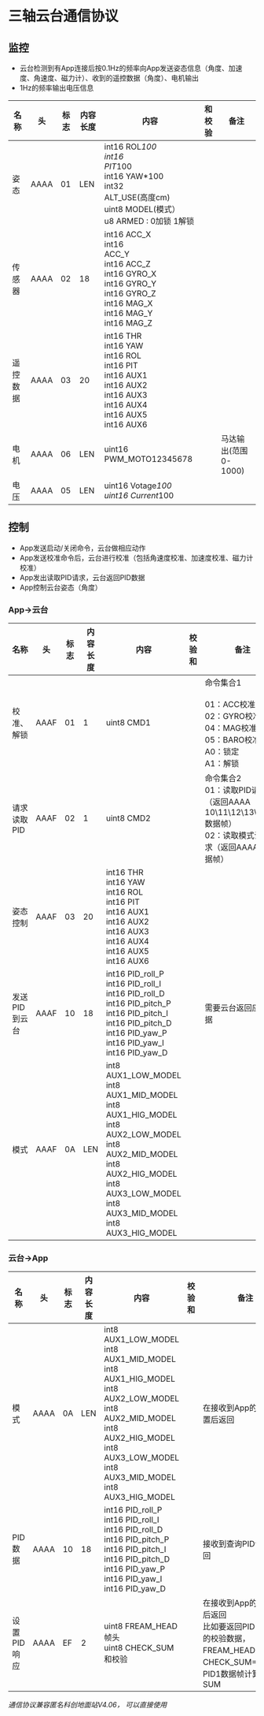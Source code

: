 三轴云台通信协议
======

## 监控
* 云台检测到有App连接后按0.1Hz的频率向App发送姿态信息（角度、加速度、角速度、磁力计）、收到的遥控数据（角度）、电机输出
* 1Hz的频率输出电压信息

| 名称     | 头   | 标志 | 内容长度 | 内容                                                                                                           | 和校验 | 备注                  |
| -------- | ---- | ---- | -------- | -------------------------------------------------------------------------------------------------------------- | ------ | --------------------- |
| 姿态     | AAAA | 01   | LEN      | int16 ROL*100</br>int16</br>PIT*100</br>int16 YAW*100</br>int32</br>ALT_USE(高度cm)</br>uint8 MODEL(模式）</br>u8 ARMED : 0加锁 1解锁      |        |                       |
| 传感器   | AAAA | 02   | 18       | int16 ACC_X</br>int16</br>ACC_Y</br>int16 ACC_Z</br>int16 GYRO_X</br>int16 GYRO_Y</br>int16 GYRO_Z</br>int16 MAG_X</br>int16 MAG_Y</br>int16 MAG_Z |        |                       |
| 遥控数据 | AAAA | 03   | 20       | int16 THR</br>int16 YAW</br>int16 ROL</br>int16 PIT</br>int16 AUX1</br>int16 AUX2</br>int16 AUX3</br>int16 AUX4</br>int16 AUX5</br>int16 AUX6      |        |                       |
| 电机     | AAAA | 06   | LEN      | uint16 PWM_MOTO12345678                                                                                        |        | 马达输出(范围0-1000) |
| 电压     | AAAA | 05   | LEN      | uint16 Votage*100</br>uint16 Current*100                                                                           |        |                       |

## 控制
* App发送启动/关闭命令，云台做相应动作
* App发送校准命令后，云台进行校准（包括角速度校准、加速度校准、磁力计校准）
* App发出读取PID请求，云台返回PID数据
* App控制云台姿态（角度）

### App->云台

| 名称          | 头   | 标志 | 内容长度 | 内容                                                                                                                                                                                | 校验和 | 备注                                                                                                    |
| ------------- | ---- | ---- | -------- | ----------------------------------------------------------------------------------------------------------------------------------------------------------------------------------- | ------ | ------------------------------------------------------------------------------------------------------- |
| 校准、解锁    | AAAF | 01   | 1        | uint8 CMD1                                                                                                                                                                          |        | 命令集合1</br></br>01：ACC校准</br>02：GYRO校准</br>04：MAG校准</br>05：BARO校准</br>A0：锁定</br>A1：解锁                          |
| 请求读取PID   | AAAF | 02   | 1        | uint8 CMD2                                                                                                                                                                          |        | 命令集合2</br>01：读取PID请求（返回AAAA 10\11\12\13\14\15数据帧）</br>02：读取模式设置请求（返回AAAA 0A数据帧） |
| 姿态控制          | AAAF | 03   | 20      |int16 THR</br>int16 YAW</br>int16 ROL</br>int16 PIT</br>int16 AUX1</br>int16 AUX2</br>int16 AUX3</br>int16 AUX4</br>int16 AUX5</br>int16 AUX6 |        |                                                                                                         |
| 发送PID到云台 | AAAF | 10   | 18       | int16 PID_roll_P</br>int16 PID_roll_I</br>int16 PID_roll_D</br>int16 PID_pitch_P</br>int16 PID_pitch_I</br>int16 PID_pitch_D</br>int16 PID_yaw_P</br>int16 PID_yaw_I</br>int16 PID_yaw_D                            |        | 需要云台返回应答数据                                                                                    |
| 模式          | AAAF | 0A   | LEN      | int8 AUX1_LOW_MODEL</br>int8 AUX1_MID_MODEL</br>int8 AUX1_HIG_MODEL</br>int8 AUX2_LOW_MODEL</br>int8 AUX2_MID_MODEL</br>int8 AUX2_HIG_MODEL</br>int8 AUX3_LOW_MODEL</br>int8 AUX3_MID_MODEL</br>int8 AUX3_HIG_MODEL |        |                                                                                                         |


### 云台->App

| 名称        | 头   | 标志 | 内容长度 | 内容                                                                                                                                                                                | 校验和 | 备注                                                                                                                  |
| ----------- | ---- | ---- | -------- | ----------------------------------------------------------------------------------------------------------------------------------------------------------------------------------- | ------ | --------------------------------------------------------------------------------------------------------------------- |
| 模式        | AAAA | 0A   | LEN      | int8 AUX1_LOW_MODEL</br>int8 AUX1_MID_MODEL</br>int8 AUX1_HIG_MODEL</br>int8 AUX2_LOW_MODEL</br>int8 AUX2_MID_MODEL</br>int8 AUX2_HIG_MODEL</br>int8 AUX3_LOW_MODEL</br>int8 AUX3_MID_MODEL</br>int8 AUX3_HIG_MODEL |        | 在接收到App的模式设置后返回                                                                                           |
| PID数据     | AAAA | 10   | 18       | int16 PID_roll_P</br>int16 PID_roll_I</br>int16 PID_roll_D</br>int16 PID_pitch_P</br>int16 PID_pitch_I</br>int16 PID_pitch_D</br>int16 PID_yaw_P</br>int16 PID_yaw_I</br>int16 PID_yaw_D                                                                |        | 接收到查询PID命令后返回                                                                                               |
| 设置PID响应 | AAAA | EF   | 2        | uint8  FREAM_HEAD 帧头</br>uint8  CHECK_SUM 和校验                                                                                                                                      |        | 在接收到App的PID设置后返回</br>比如要返回PID1数据帧的校验数据，FREAM_HEAD=0x10，CHECK_SUM=接收到PID1数据帧计算出的SUM |



*通信协议兼容匿名科创地面站V4.06， 可以直接使用*

